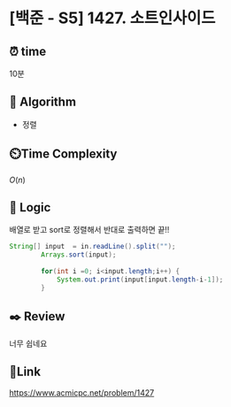 # [백준 - S5] 1427. 소트인사이드

## ⏰ **time**

10분

## :pushpin: **Algorithm**

- 정렬

## ⏲️**Time Complexity**

$O(n)$

## :round_pushpin: **Logic**
배열로 받고 sort로 정렬해서 반대로 출력하면 끝!!
```java
String[] input  = in.readLine().split("");
		Arrays.sort(input);
	
		for(int i =0; i<input.length;i++) {
			System.out.print(input[input.length-i-1]);
		}
```


## :black_nib: **Review**  
너무 쉽네요
## 📡**Link**

https://www.acmicpc.net/problem/1427
